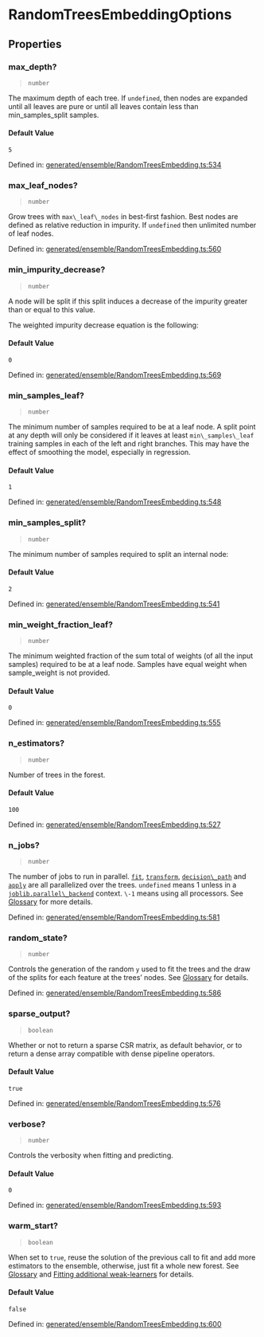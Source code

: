 # RandomTreesEmbeddingOptions

## Properties

### max\_depth?

> `number`

The maximum depth of each tree. If `undefined`, then nodes are expanded until all leaves are pure or until all leaves contain less than min\_samples\_split samples.

#### Default Value

`5`

Defined in:  [generated/ensemble/RandomTreesEmbedding.ts:534](https://github.com/transitive-bullshit/scikit-learn-ts/blob/92ab806/packages/sklearn/src/generated/ensemble/RandomTreesEmbedding.ts#L534)

### max\_leaf\_nodes?

> `number`

Grow trees with `max\_leaf\_nodes` in best-first fashion. Best nodes are defined as relative reduction in impurity. If `undefined` then unlimited number of leaf nodes.

Defined in:  [generated/ensemble/RandomTreesEmbedding.ts:560](https://github.com/transitive-bullshit/scikit-learn-ts/blob/92ab806/packages/sklearn/src/generated/ensemble/RandomTreesEmbedding.ts#L560)

### min\_impurity\_decrease?

> `number`

A node will be split if this split induces a decrease of the impurity greater than or equal to this value.

The weighted impurity decrease equation is the following:

#### Default Value

`0`

Defined in:  [generated/ensemble/RandomTreesEmbedding.ts:569](https://github.com/transitive-bullshit/scikit-learn-ts/blob/92ab806/packages/sklearn/src/generated/ensemble/RandomTreesEmbedding.ts#L569)

### min\_samples\_leaf?

> `number`

The minimum number of samples required to be at a leaf node. A split point at any depth will only be considered if it leaves at least `min\_samples\_leaf` training samples in each of the left and right branches. This may have the effect of smoothing the model, especially in regression.

#### Default Value

`1`

Defined in:  [generated/ensemble/RandomTreesEmbedding.ts:548](https://github.com/transitive-bullshit/scikit-learn-ts/blob/92ab806/packages/sklearn/src/generated/ensemble/RandomTreesEmbedding.ts#L548)

### min\_samples\_split?

> `number`

The minimum number of samples required to split an internal node:

#### Default Value

`2`

Defined in:  [generated/ensemble/RandomTreesEmbedding.ts:541](https://github.com/transitive-bullshit/scikit-learn-ts/blob/92ab806/packages/sklearn/src/generated/ensemble/RandomTreesEmbedding.ts#L541)

### min\_weight\_fraction\_leaf?

> `number`

The minimum weighted fraction of the sum total of weights (of all the input samples) required to be at a leaf node. Samples have equal weight when sample\_weight is not provided.

#### Default Value

`0`

Defined in:  [generated/ensemble/RandomTreesEmbedding.ts:555](https://github.com/transitive-bullshit/scikit-learn-ts/blob/92ab806/packages/sklearn/src/generated/ensemble/RandomTreesEmbedding.ts#L555)

### n\_estimators?

> `number`

Number of trees in the forest.

#### Default Value

`100`

Defined in:  [generated/ensemble/RandomTreesEmbedding.ts:527](https://github.com/transitive-bullshit/scikit-learn-ts/blob/92ab806/packages/sklearn/src/generated/ensemble/RandomTreesEmbedding.ts#L527)

### n\_jobs?

> `number`

The number of jobs to run in parallel. [`fit`](#sklearn.ensemble.RandomTreesEmbedding.fit "sklearn.ensemble.RandomTreesEmbedding.fit"), [`transform`](#sklearn.ensemble.RandomTreesEmbedding.transform "sklearn.ensemble.RandomTreesEmbedding.transform"), [`decision\_path`](#sklearn.ensemble.RandomTreesEmbedding.decision_path "sklearn.ensemble.RandomTreesEmbedding.decision_path") and [`apply`](#sklearn.ensemble.RandomTreesEmbedding.apply "sklearn.ensemble.RandomTreesEmbedding.apply") are all parallelized over the trees. `undefined` means 1 unless in a [`joblib.parallel\_backend`](https://joblib.readthedocs.io/en/latest/parallel.html#joblib.parallel_backend "(in joblib v1.3.0.dev0)") context. `\-1` means using all processors. See [Glossary](../../glossary.html#term-n_jobs) for more details.

Defined in:  [generated/ensemble/RandomTreesEmbedding.ts:581](https://github.com/transitive-bullshit/scikit-learn-ts/blob/92ab806/packages/sklearn/src/generated/ensemble/RandomTreesEmbedding.ts#L581)

### random\_state?

> `number`

Controls the generation of the random `y` used to fit the trees and the draw of the splits for each feature at the trees’ nodes. See [Glossary](../../glossary.html#term-random_state) for details.

Defined in:  [generated/ensemble/RandomTreesEmbedding.ts:586](https://github.com/transitive-bullshit/scikit-learn-ts/blob/92ab806/packages/sklearn/src/generated/ensemble/RandomTreesEmbedding.ts#L586)

### sparse\_output?

> `boolean`

Whether or not to return a sparse CSR matrix, as default behavior, or to return a dense array compatible with dense pipeline operators.

#### Default Value

`true`

Defined in:  [generated/ensemble/RandomTreesEmbedding.ts:576](https://github.com/transitive-bullshit/scikit-learn-ts/blob/92ab806/packages/sklearn/src/generated/ensemble/RandomTreesEmbedding.ts#L576)

### verbose?

> `number`

Controls the verbosity when fitting and predicting.

#### Default Value

`0`

Defined in:  [generated/ensemble/RandomTreesEmbedding.ts:593](https://github.com/transitive-bullshit/scikit-learn-ts/blob/92ab806/packages/sklearn/src/generated/ensemble/RandomTreesEmbedding.ts#L593)

### warm\_start?

> `boolean`

When set to `true`, reuse the solution of the previous call to fit and add more estimators to the ensemble, otherwise, just fit a whole new forest. See [Glossary](../../glossary.html#term-warm_start) and [Fitting additional weak-learners](../ensemble.html#gradient-boosting-warm-start) for details.

#### Default Value

`false`

Defined in:  [generated/ensemble/RandomTreesEmbedding.ts:600](https://github.com/transitive-bullshit/scikit-learn-ts/blob/92ab806/packages/sklearn/src/generated/ensemble/RandomTreesEmbedding.ts#L600)
